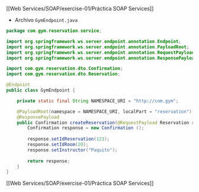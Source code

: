 [[Web Services/SOAP/exercise-01/Práctica SOAP Services]]

- Archivo `GymEndpoint.java`

```java
package com.gym.reservation.service;

import org.springframework.ws.server.endpoint.annotation.Endpoint;
import org.springframework.ws.server.endpoint.annotation.PayloadRoot;
import org.springframework.ws.server.endpoint.annotation.RequestPayload;
import org.springframework.ws.server.endpoint.annotation.ResponsePayload;

import com.gym.reservation.dto.Confirmation;
import com.gym.reservation.dto.Reservation;

@Endpoint
public class GymEndpoint {

	private static final String NAMESPACE_URI = "http://com.gym";

	@PayloadRoot(namespace = NAMESPACE_URI, localPart = "reservation")
	@ResponsePayload
	public Confirmation createReservation(@RequestPayload Reservation request) {
		Confirmation response = new Confirmation ();
		
		response.setIdReservation(123);
		response.setIdRoom(20);
		response.setInstructor("Paquito");
		
		return response;		
	}
}
```

[[Web Services/SOAP/exercise-01/Práctica SOAP Services]]